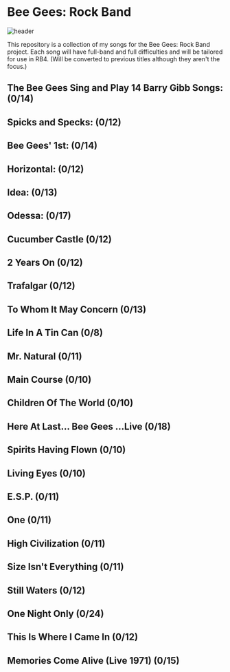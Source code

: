 # Bee Gees: Rock Band
![header](https://github.com/user-attachments/assets/89483283-f999-4d76-9967-4f58ebb03fd1)

This repository is a collection of my songs for the Bee Gees: Rock Band project.
Each song will have full-band and full difficulties and will be tailored for use in RB4. (Will be converted to previous titles although they aren't the focus.)

## The Bee Gees Sing and Play 14 Barry Gibb Songs: (0/14)
## Spicks and Specks: (0/12)
## Bee Gees' 1st: (0/14)
## Horizontal: (0/12)
## Idea: (0/13)
## Odessa: (0/17)
## Cucumber Castle (0/12)
## 2 Years On (0/12)
## Trafalgar (0/12)
## To Whom It May Concern (0/13)
## Life In A Tin Can (0/8)
## Mr. Natural (0/11)
## Main Course (0/10)
## Children Of The World (0/10)
## Here At Last... Bee Gees ...Live (0/18)
## Spirits Having Flown (0/10)
## Living Eyes (0/10)
## E.S.P. (0/11)
## One (0/11)
## High Civilization (0/11)
## Size Isn't Everything (0/11)
## Still Waters (0/12)
## One Night Only (0/24)
## This Is Where I Came In (0/12)
## Memories Come Alive (Live 1971) (0/15)
